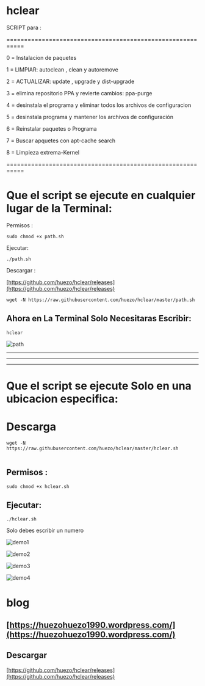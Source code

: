 # hclear
SCRIPT para :

===========================================================
  
  
0 = Instalacion de paquetes 

1 = LIMPIAR: autoclean , clean y autoremove 

2 = ACTUALIZAR: update , upgrade y dist-upgrade 

3 = elimina repositorio PPA y revierte cambios: ppa-purge

4 = desinstala el programa y eliminar todos los archivos de configuracion

5 = desinstala programa y mantener los archivos de configuración

6 =  Reinstalar paquetes o Programa 

7 = Buscar apquetes con apt-cache search

8 = Limpieza extrema-Kernel

  
===========================================================

# Que el script se ejecute en cualquier lugar de la Terminal:

Permisos :
```
sudo chmod +x path.sh
```

Ejecutar:

```
./path.sh

```
Descargar :

[https://github.com/huezo/hclear/releases](https://github.com/huezo/hclear/releases)


```
wget -N https://raw.githubusercontent.com/huezo/hclear/master/path.sh

```

## Ahora en La Terminal Solo Necesitaras Escribir:

```
hclear

```



[path]:https://raw.githubusercontent.com/huezo/hclear/master/path.png

![path][path]


____________________________________________________________________________________
____________________________________________________________________________________
____________________________________________________________________________________





# Que el script se ejecute Solo en una ubicacion especifica:

 # Descarga 
 
```
wget -N https://raw.githubusercontent.com/huezo/hclear/master/hclear.sh


```

## Permisos :
```
sudo chmod +x hclear.sh
```

## Ejecutar:

```
./hclear.sh

```
Solo debes escribir un numero 

[demo1]:https://raw.githubusercontent.com/huezo/hclear/master/hclear.png

![demo1][demo1]

[demo2]:https://raw.githubusercontent.com/huezo/hclear/master/demo.png

![demo2][demo2]

[demo3]:https://raw.githubusercontent.com/huezo/hclear/master/demo1.png

![demo3][demo3]

[demo4]:https://raw.githubusercontent.com/huezo/hclear/master/demo2.png

![demo4][demo4]



# blog 

## [https://huezohuezo1990.wordpress.com/](https://huezohuezo1990.wordpress.com/)

## Descargar 
[https://github.com/huezo/hclear/releases](https://github.com/huezo/hclear/releases)


